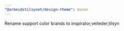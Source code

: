 ```yaml
---
"@arbeidstilsynet/design-theme": minor
---
```


Rename support color brands to inspirator,veileder,tilsyn
